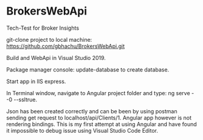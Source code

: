 # BrokersWebApi
Tech-Test for Broker Insights

git-clone project to local machine: https://github.com/gbhachu/BrokersWebApi.git

Build and WebApi in Visual Studio 2019.

Package manager console: update-database to create database.

Start app in IIS express.

In Terminal window, navigate to Angular project folder and type: ng serve --0 --ssltrue.

Json has been created correctly and can be been by using postman sending get request to localhost/api/Clients/1.
Angular app however is not rendering bindings. This is my first attempt at using Angular and have found it impossible to debug 
issue using Visual Studio Code Editor.
